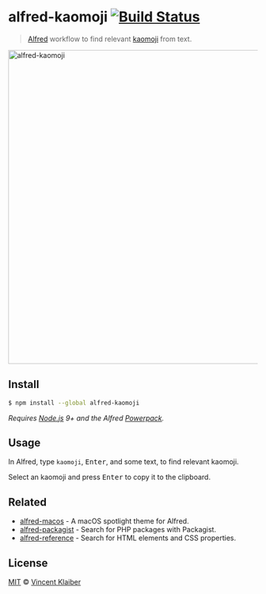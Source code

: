 # alfred-kaomoji [![Build Status](https://img.shields.io/travis/vinkla/alfred-kaomoji/master.svg?style=flat)](https://travis-ci.org/vinkla/alfred-kaomoji)

> [Alfred](https://www.alfredapp.com) workflow to find relevant [kaomoji](https://en.m.wikipedia.org/wiki/Emoticon) from text.

[<img alt="alfred-kaomoji" src="https://cloud.githubusercontent.com/assets/499192/24095951/bc4a67c8-0d5f-11e7-8824-2a59baaf172d.png" width="634">](https://en.m.wikipedia.org/wiki/Emoticon)

## Install

```sh
$ npm install --global alfred-kaomoji
```

*Requires [Node.js](https://nodejs.org) 9+ and the Alfred [Powerpack](https://www.alfredapp.com/powerpack).*

## Usage

In Alfred, type `kaomoji`, <kbd>Enter</kbd>, and some text, to find relevant kaomoji.

Select an kaomoji and press <kbd>Enter</kbd> to copy it to the clipboard.

## Related

- [alfred-macos](https://github.com/vinkla/alfred-macos) - A macOS spotlight theme for Alfred.
- [alfred-packagist](https://github.com/vinkla/alfred-packagist) - Search for PHP packages with Packagist.
- [alfred-reference](https://github.com/vinkla/alfred-reference) - Search for HTML elements and CSS properties.

## License

[MIT](LICENSE) © [Vincent Klaiber](https://vinkla.com)
